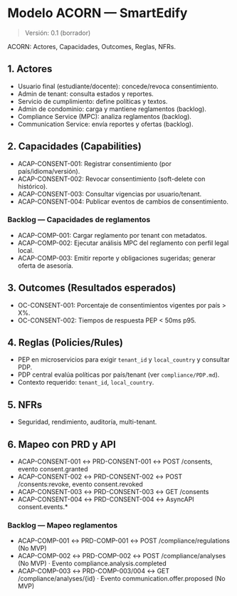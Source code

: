 # Modelo ACORN — SmartEdify

> Versión: 0.1 (borrador)

ACORN: Actores, Capacidades, Outcomes, Reglas, NFRs.

## 1. Actores
- Usuario final (estudiante/docente): concede/revoca consentimiento.
- Admin de tenant: consulta estados y reportes.
- Servicio de cumplimiento: define políticas y textos.
 - Admin de condominio: carga y mantiene reglamentos (backlog).
 - Compliance Service (MPC): analiza reglamentos (backlog).
 - Communication Service: envía reportes y ofertas (backlog).

## 2. Capacidades (Capabilities)
- ACAP-CONSENT-001: Registrar consentimiento (por país/idioma/versión).
- ACAP-CONSENT-002: Revocar consentimiento (soft-delete con histórico).
- ACAP-CONSENT-003: Consultar vigencias por usuario/tenant.
- ACAP-CONSENT-004: Publicar eventos de cambios de consentimiento.
 
### Backlog — Capacidades de reglamentos
- ACAP-COMP-001: Cargar reglamento por tenant con metadatos.
- ACAP-COMP-002: Ejecutar análisis MPC del reglamento con perfil legal local.
- ACAP-COMP-003: Emitir reporte y obligaciones sugeridas; generar oferta de asesoría.

## 3. Outcomes (Resultados esperados)
- OC-CONSENT-001: Porcentaje de consentimientos vigentes por país > X%.
- OC-CONSENT-002: Tiempos de respuesta PEP < 50ms p95.

## 4. Reglas (Policies/Rules)
- PEP en microservicios para exigir `tenant_id` y `local_country` y consultar PDP.
- PDP central evalúa políticas por país/tenant (ver `compliance/PDP.md`).
- Contexto requerido: `tenant_id`, `local_country`.

## 5. NFRs
- Seguridad, rendimiento, auditoría, multi-tenant.

## 6. Mapeo con PRD y API
- ACAP-CONSENT-001 ↔ PRD-CONSENT-001 ↔ POST /consents, evento consent.granted
- ACAP-CONSENT-002 ↔ PRD-CONSENT-002 ↔ POST /consents:revoke, evento consent.revoked
- ACAP-CONSENT-003 ↔ PRD-CONSENT-003 ↔ GET /consents
- ACAP-CONSENT-004 ↔ PRD-CONSENT-004 ↔ AsyncAPI consent.events.*

### Backlog — Mapeo reglamentos
- ACAP-COMP-001 ↔ PRD-COMP-001 ↔ POST /compliance/regulations (No MVP)
- ACAP-COMP-002 ↔ PRD-COMP-002 ↔ POST /compliance/analyses (No MVP) · Evento compliance.analysis.completed
- ACAP-COMP-003 ↔ PRD-COMP-003/004 ↔ GET /compliance/analyses/{id} · Evento communication.offer.proposed (No MVP)

